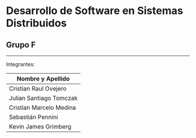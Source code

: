 # Desarrollo de Software en Sistemas Distribuidos

## Grupo F
___

Integrantes:

| Nombre y Apellido       |
| ----------------------  |
| Cristian Raul Ovejero   |
| Julian Santiago Tomczak |
| Cristian Marcelo Medina |
| Sebastián Pennini       |
| Kevin James Grimberg    |

